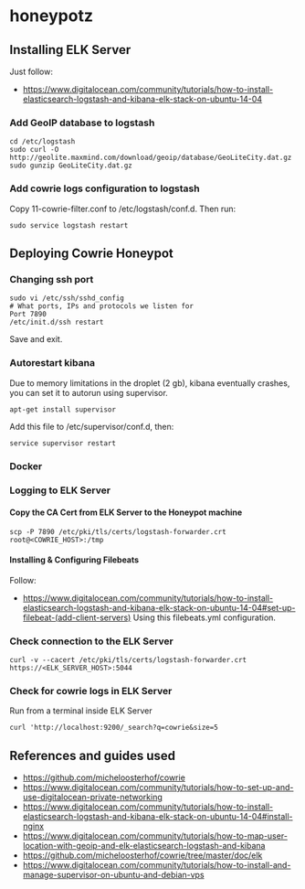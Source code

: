 # honeypotz
## Installing ELK Server
Just follow:
* https://www.digitalocean.com/community/tutorials/how-to-install-elasticsearch-logstash-and-kibana-elk-stack-on-ubuntu-14-04
### Add GeoIP database to logstash
```
cd /etc/logstash
sudo curl -O http://geolite.maxmind.com/download/geoip/database/GeoLiteCity.dat.gz
sudo gunzip GeoLiteCity.dat.gz
```

### Add cowrie logs configuration to logstash
Copy 11-cowrie-filter.conf to /etc/logstash/conf.d.
Then run:
```
sudo service logstash restart
```
## Deploying Cowrie Honeypot
### Changing ssh port
```
sudo vi /etc/ssh/sshd_config
# What ports, IPs and protocols we listen for
Port 7890
/etc/init.d/ssh restart
```
Save and exit.
### Autorestart kibana
Due to memory limitations in the droplet (2 gb), kibana eventually crashes, you can set it to autorun using supervisor.
```
apt-get install supervisor
```
Add this file to /etc/supervisor/conf.d, then:
```
service supervisor restart
```

### Docker
### Logging to ELK Server
#### Copy the CA Cert from ELK Server to the Honeypot machine
```
scp -P 7890 /etc/pki/tls/certs/logstash-forwarder.crt root@<COWRIE_HOST>:/tmp
```
#### Installing & Configuring Filebeats
Follow:
* https://www.digitalocean.com/community/tutorials/how-to-install-elasticsearch-logstash-and-kibana-elk-stack-on-ubuntu-14-04#set-up-filebeat-(add-client-servers)
Using this filebeats.yml configuration.
### Check connection to the ELK Server
```
curl -v --cacert /etc/pki/tls/certs/logstash-forwarder.crt https://<ELK_SERVER_HOST>:5044
```
### Check for cowrie logs in ELK Server
Run from a terminal inside ELK Server
```
curl 'http://localhost:9200/_search?q=cowrie&size=5
```

## References and guides used
* https://github.com/micheloosterhof/cowrie
* https://www.digitalocean.com/community/tutorials/how-to-set-up-and-use-digitalocean-private-networking
* https://www.digitalocean.com/community/tutorials/how-to-install-elasticsearch-logstash-and-kibana-elk-stack-on-ubuntu-14-04#install-nginx
* https://www.digitalocean.com/community/tutorials/how-to-map-user-location-with-geoip-and-elk-elasticsearch-logstash-and-kibana
* https://github.com/micheloosterhof/cowrie/tree/master/doc/elk
* https://www.digitalocean.com/community/tutorials/how-to-install-and-manage-supervisor-on-ubuntu-and-debian-vps
